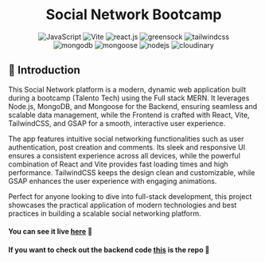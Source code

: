 <h1 align="center">Social Network Bootcamp</h1>

<div align="center">
  <div>
    <img src="https://img.shields.io/badge/-JavaScript-black?style=for-the-badge&logoColor=white&logo=javascript&color=F7DF1E" alt="JavaScript" />
    <img src="https://img.shields.io/badge/-Vite-black?style=for-the-badge&logoColor=white&logo=vite&color=646CFF" alt="Vite" />
    <img src="https://img.shields.io/badge/-React_JS-black?style=for-the-badge&logoColor=white&logo=react&color=61DAFB" alt="react.js" />
    <img src="https://img.shields.io/badge/-GSAP-black?style=for-the-badge&logoColor=white&logo=greensock&color=88CE02" alt="greensock" />
    <img src="https://img.shields.io/badge/-Tailwind_CSS-black?style=for-the-badge&logoColor=white&logo=tailwindcss&color=06B6D4" alt="tailwindcss" />
  </div>

  <div>
    <img src="https://img.shields.io/badge/-MongoDB-black?style=for-the-badge&logoColor=white&logo=mongodb&color=47A248" alt="mongodb" />
    <img src="https://img.shields.io/badge/-Mongoose-black?style=for-the-badge&logoColor=white&logo=mongoose&color=880000" alt="mongoose" />
    <img src="https://img.shields.io/badge/-Node.js-black?style=for-the-badge&logoColor=white&logo=node.js&color=68A063" alt="nodejs" />
    <img src="https://img.shields.io/badge/-Cloudinary-black?style=for-the-badge&logoColor=white&logo=cloudinary&color=F7A700" alt="cloudinary" />
  </div>
</div>

## <a name="introduction">🤖 Introduction</a>
This Social Network platform is a modern, dynamic web application built during a bootcamp (Talento Tech) using the Full stack MERN. It leverages Node.js, MongoDB, and Mongoose for the Backend, ensuring seamless and scalable data management, while the Frontend is crafted with React, Vite, TailwindCSS, and GSAP for a smooth, interactive user experience.

The app features intuitive social networking functionalities such as user authentication, post creation and comments. Its sleek and responsive UI ensures a consistent experience across all devices, while the powerful combination of React and Vite provides fast loading times and high performance. TailwindCSS keeps the design clean and customizable, while GSAP enhances the user experience with engaging animations.

Perfect for anyone looking to dive into full-stack development, this project showcases the practical application of modern technologies and best practices in building a scalable social networking platform.

#### You can see it live [here](https://talentotech-frontend-social-net.onrender.com/) 🚨
#### If you want to check out the backend code [this](https://github.com/SGuzmanR/social-network_backend) is the repo 🚨